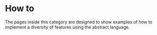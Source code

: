 # How to

The pages inside this category are designed to show examples of how to implement a diversity
of features using the abstract language.


